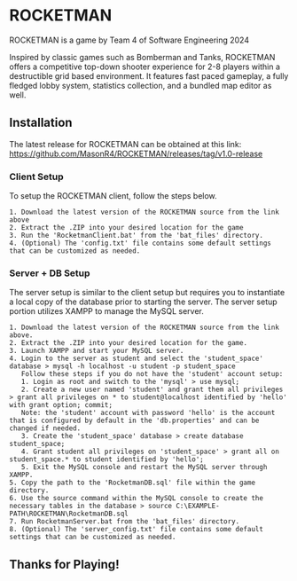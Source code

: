 # ROCKETMAN
 ROCKETMAN is a game by Team 4 of Software Engineering 2024

 Inspired by classic games such as Bomberman and Tanks, ROCKETMAN offers a competitive top-down shooter experience for 2-8 players within a destructible grid based environment. It features fast paced gameplay, a fully fledged lobby system, statistics collection, and a bundled map editor as well.

 ## Installation

 The latest release for ROCKETMAN can be obtained at this link: https://github.com/MasonR4/ROCKETMAN/releases/tag/v1.0-release

### Client Setup
To setup the ROCKETMAN client, follow the steps below.
```
1. Download the latest version of the ROCKETMAN source from the link above
2. Extract the .ZIP into your desired location for the game
3. Run the 'RocketmanClient.bat' from the 'bat_files' directory.
4. (Optional) The 'config.txt' file contains some default settings that can be customized as needed.
```
### Server + DB Setup
The server setup is similar to the client setup but requires you to instantiate a local copy of the database prior to starting the server. The server setup portion utilizes XAMPP to manage the MySQL server.
```
1. Download the latest version of the ROCKETMAN source from the link above.
2. Extract the .ZIP into your desired location for the game.
3. Launch XAMPP and start your MySQL server.
4. Login to the server as student and select the 'student_space' database > mysql -h localhost -u student -p student_space
   Follow these steps if you do not have the 'student' account setup:
   1. Login as root and switch to the 'mysql' > use mysql;
   2. Create a new user named 'student' and grant them all privileges > grant all privileges on * to student@localhost identified by 'hello' with grant option; commit;
   Note: the 'student' account with password 'hello' is the account that is configured by default in the 'db.properties' and can be changed if needed.
   3. Create the 'student_space' database > create database student_space;
   4. Grant student all privileges on 'student_space' > grant all on student_space.* to student identified by 'hello';
   5. Exit the MySQL console and restart the MySQL server through XAMPP.
5. Copy the path to the 'RocketmanDB.sql' file within the game directory.
6. Use the source command within the MySQL console to create the necessary tables in the database > source C:\EXAMPLE-PATH\ROCKETMAN\RocketmanDB.sql
7. Run RocketmanServer.bat from the 'bat_files' directory.
8. (Optional) The 'server_config.txt' file contains some default settings that can be customized as needed.
```
## Thanks for Playing!

  
